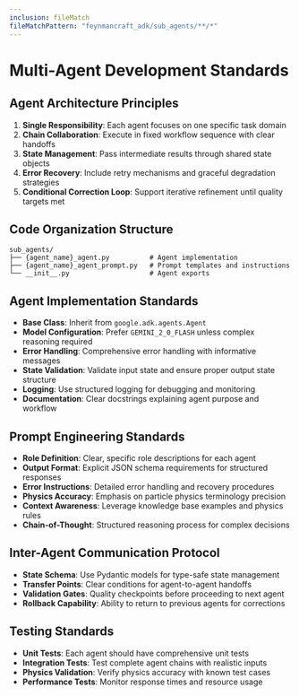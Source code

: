 ```yaml
---
inclusion: fileMatch
fileMatchPattern: "feynmancraft_adk/sub_agents/**/*"
---
```


# Multi-Agent Development Standards

## Agent Architecture Principles

1. **Single Responsibility**: Each agent focuses on one specific task domain
2. **Chain Collaboration**: Execute in fixed workflow sequence with clear handoffs
3. **State Management**: Pass intermediate results through shared state objects
4. **Error Recovery**: Include retry mechanisms and graceful degradation strategies
5. **Conditional Correction Loop**: Support iterative refinement until quality targets met

## Code Organization Structure

```
sub_agents/
├── {agent_name}_agent.py          # Agent implementation
├── {agent_name}_agent_prompt.py   # Prompt templates and instructions
└── __init__.py                    # Agent exports
```

## Agent Implementation Standards

- **Base Class**: Inherit from `google.adk.agents.Agent`
- **Model Configuration**: Prefer `GEMINI_2_0_FLASH` unless complex reasoning required
- **Error Handling**: Comprehensive error handling with informative messages
- **State Validation**: Validate input state and ensure proper output state structure
- **Logging**: Use structured logging for debugging and monitoring
- **Documentation**: Clear docstrings explaining agent purpose and workflow

## Prompt Engineering Standards

- **Role Definition**: Clear, specific role descriptions for each agent
- **Output Format**: Explicit JSON schema requirements for structured responses
- **Error Instructions**: Detailed error handling and recovery procedures
- **Physics Accuracy**: Emphasis on particle physics terminology precision
- **Context Awareness**: Leverage knowledge base examples and physics rules
- **Chain-of-Thought**: Structured reasoning process for complex decisions

## Inter-Agent Communication Protocol

- **State Schema**: Use Pydantic models for type-safe state management
- **Transfer Points**: Clear conditions for agent-to-agent handoffs
- **Validation Gates**: Quality checkpoints before proceeding to next agent
- **Rollback Capability**: Ability to return to previous agents for corrections

## Testing Standards

- **Unit Tests**: Each agent should have comprehensive unit tests
- **Integration Tests**: Test complete agent chains with realistic inputs
- **Physics Validation**: Verify physics accuracy with known test cases
- **Performance Tests**: Monitor response times and resource usage
